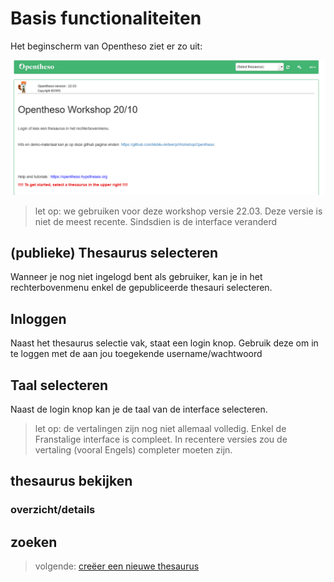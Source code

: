 # Basis functionaliteiten

Het beginscherm van Opentheso ziet er zo uit:


![beginscherm](https://github.com/MoMu-Antwerp/WorkshopOpentheso/blob/main/images/beginscherm.png)

> let op: we gebruiken voor deze workshop versie 22.03. Deze versie is niet de meest recente. Sindsdien is de interface veranderd

## (publieke) Thesaurus selecteren

Wanneer je nog niet ingelogd bent als gebruiker, kan je in het rechterbovenmenu enkel de gepubliceerde thesauri selecteren.

## Inloggen

Naast het thesaurus selectie vak, staat een login knop. Gebruik deze om in te loggen met de aan jou toegekende username/wachtwoord

## Taal selecteren

Naast de login knop kan je de taal van de interface selecteren.
> let op: de vertalingen zijn nog niet allemaal volledig. Enkel de Franstalige interface is compleet. In recentere versies zou de vertaling (vooral Engels) completer moeten zijn.  

## thesaurus bekijken

### overzicht/details

## zoeken


> volgende: [creëer een nieuwe thesaurus](https://github.com/MoMu-Antwerp/WorkshopOpentheso/blob/main/nieuwethesaurus.md)
